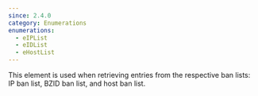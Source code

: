 ```yaml
---
since: 2.4.0
category: Enumerations
enumerations:
  - eIPList
  - eIDList
  - eHostList
---
```


This element is used when retrieving entries from the respective ban lists: IP ban list, BZID ban list, and host ban list.
